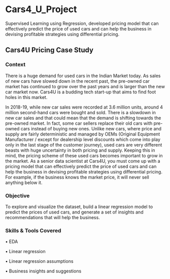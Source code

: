 # Cars4_U_Project
Supervised Learning using Regression, developed pricing model that can effectively predict the price of used cars and can help the business in devising profitable strategies using differential pricing. 

## Cars4U Pricing Case Study
### Context
There is a huge demand for used cars in the Indian Market today. As sales of new cars have slowed down in the recent past, the pre-owned car market has continued to grow over the past years and is larger than the new car market now. Cars4U is a budding tech start-up that aims to find foot holes in this market.

In 2018-19, while new car sales were recorded at 3.6 million units, around 4 million second-hand cars were bought and sold. There is a slowdown in new car sales and that could mean that the demand is shifting towards the pre-owned market. In fact, some car sellers replace their old cars with pre-owned cars instead of buying new ones. Unlike new cars, where price and supply are fairly deterministic and managed by OEMs (Original Equipment Manufacturer / except for dealership level discounts which come into play only in the last stage of the customer journey), used cars are very different beasts with huge uncertainty in both pricing and supply. Keeping this in mind, the pricing scheme of these used cars becomes important to grow in the market.
As a senior data scientist at Cars4U, you must come up with a pricing model that can effectively predict the price of used cars and can help the business in devising profitable strategies using differential pricing. For example, if the business knows the market price, it will never sell anything below it.
### Objective
To explore and visualize the dataset, build a linear regression model to predict the prices of used cars, and generate a set of insights and recommendations that will help the business.
### Skills & Tools Covered
•	EDA

•	Linear regression

•	Linear regression assumptions

•	Business insights and suggestions
